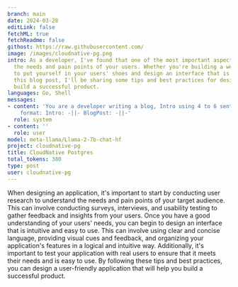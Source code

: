 ```yaml
---
branch: main
date: 2024-03-28
editLink: false
fetchML: true
fetchReadme: false
githost: https://raw.githubusercontent.com/
image: /images/cloudnative-pg.png
intro: As a developer, I've found that one of the most important aspects of building a successful application is understanding
  the needs and pain points of your users. Whether you're building a web app, mobile app, or desktop application, it's crucial
  to put yourself in your users' shoes and design an interface that is intuitive, user-friendly, and meets their needs. In
  this blog post, I'll be sharing some tips and best practices for designing a user-friendly application that will help you
  build a successful product.
languages: Go, Shell
messages:
- content: 'You are a developer writing a blog, Intro using 4 to 6 sentences, Blog Post using 12 to 15 sentences. Desired
    format: Intro: -||- BlogPost: -||-'
  role: system
- content: ''
  role: user
model: meta-llama/Llama-2-7b-chat-hf
project: cloudnative-pg
title: CloudNative Postgres
total_tokens: 380
type: post
user: cloudnative-pg
---
```

<script setup>
 import ArticleItem from '/components/ArticleItem.vue';
 import ArticleFooter from '/components/ArticleFooter.vue';
</script>
<ArticleItem :frontmatter="$frontmatter"/>

When designing an application, it's important to start by conducting user research to understand the needs and pain
points of your target audience. This can involve conducting surveys, interviews, and usability testing to gather feedback
and insights from your users. Once you have a good understanding of your users' needs, you can begin to design an
interface that is intuitive and easy to use. This can involve using clear and concise language, providing visual cues and
feedback, and organizing your application's features in a logical and intuitive way. Additionally, it's important to test
your application with real users to ensure that it meets their needs and is easy to use. By following these tips and best
practices, you can design a user-friendly application that will help you build a successful product.


<ArticleFooter :frontmatter="$frontmatter"/>
